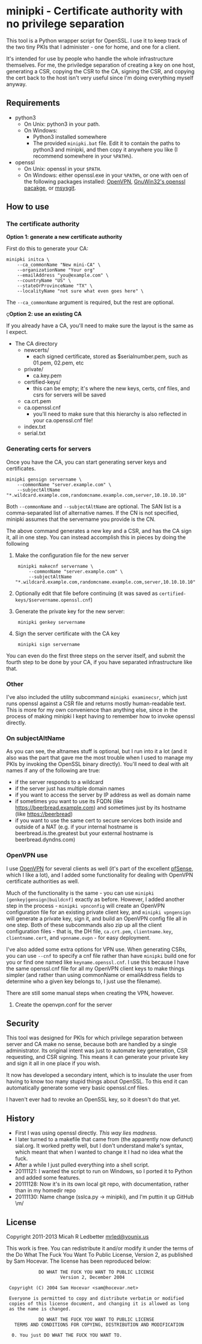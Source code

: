 # minipki - Certificate authority with no privilege separation

This tool is a Python wrapper script for OpenSSL. I use it to keep track of the two tiny PKIs that I administer - one for home, and one for a client. 

It's intended for use by people who handle the whole infrastructure themselves. For me, the priviledge separation of creating a key on one host, generating a CSR, copying the CSR to the CA, signing the CSR, and copying the cert back to the host isn't very useful since I'm doing everything myself anyway.

## Requirements

- python3
    - On Unix: python3 in your path. 
    - On Windows: 
        - Python3 installed somewhere
        - The provided `minipki.bat` file. Edit it to contain the paths to python3 and minipki, and 
          then copy it anywhere you like (I recommend somewhere in your `%PATH%`).
- openssl
  - On Unix: openssl in your `$PATH`.
  - On Windows: either openssl.exe in your `%PATH%`, or one with oen of the following packages installed: [OpenVPN](http://openvpn.net/), [GnuWin32's openssl pacakge](http://gnuwin32.sourceforge.net/packages/openssl.htm), or [msysgit](https://git.wiki.kernel.org/).

## How to use

### The certificate authority

**Option 1: generate a new certificate authority**

First do this to generate your CA: 

    minipki initca \
        --ca_commonName "New mini-CA" \ 
        --organizationName "Your org"
        --emailAddress "you@example.com" \
        --countryName "US" \
        --stateOrProvinceName "TX" \
        --localityName "not sure what even goes here" \

The `--ca_commonName` argument is required, but the rest are optional. 

ç**Option 2: use an existing CA**

If you already have a CA, you'll need to make sure the layout is the same as I expect. 

- The CA directory
    - newcerts/
        - each signed certificate, stored as $serialnumber.pem, such as 01.pem, 02.pem, etc
    - private/
        - ca.key.pem
    - certified-keys/
        - this can be empty; it's where the new keys, certs, cnf files, and csrs for servers will be saved
    - ca.crt.pem
    - ca.openssl.cnf
        - you'll need to make sure that this hierarchy is also reflected in your ca.openssl.cnf file! 
    - index.txt
    - serial.txt

### Generating certs for servers

Once you have the CA, you can start generating server keys and certificates.

    minipki gensign servername \
        --commonName "server.example.com" \
        --subjectAltName "*.wildcard.example.com,randomcname.example.com,server,10.10.10.10"

Both `--commonName` and `--subjectAltName` are optional. The SAN list is a comma-separated list of alternative names. If the CN is not specified, minipki assumes that the servername you provide is the CN. 

The above command generates a new key and a CSR, and has the CA sign it, all in one step. You can instead accomplish this in pieces by doing the following

1. Make the configuration file for the new server

        minipki makecnf servername \
            --commonName "server.example.com" \
            --subjectAltName "*.wildcard.example.com,randomcname.example.com,server,10.10.10.10"

2. Optionally edit that file before continuing (it was saved as `certified-keys/$servername.openssl.cnf`)

3. Generate the private key for the new server:

        minipki genkey servername 

4. Sign the server certificate with the CA key

        minipki sign servername

You can even do the first three steps on the server itself, and submit the fourth step to be done by your CA, if you have separated infrastructure like that. 

### Other

I've also included the utility subcommand `minipki examinecsr`, which just runs openssl against a CSR file and returns mostly human-readable text. This is more for my own convenience than anything else, since in the process of making minipki I kept having to remember how to invoke openssl directly. 

### On subjectAltName

As you can see, the altnames stuff is optional, but I run into it a lot (and it also was the part that gave me the most trouble when I used to manage my PKIs by invoking the OpenSSL binary directly). You'll need to deal with alt names if any of the following are true:

- if the server responds to a wildcard
- if the server just has multiple domain names
- if you want to access the server by IP address as well as domain name
- if sometimes you want to use its FQDN (like <https://beerbread.example.com>) and sometimes just by its hostname (like <https://beerbread>)
- if you want to use the same cert to secure services both inside and outside of a NAT (e.g. if your internal hostname is beerbread.is.the.greatest but your external hostname is beerbread.dyndns.com)

### OpenVPN use

I use [OpenVPN](http://openvpn.net/index.php/open-source/downloads.html) for several clients as well (it's part of the excellent [pfSense](http://www.pfsense.org/), which I like a lot), and I added some functionality for dealing with OpenVPN certificate authorities as well. 

Much of the functionality is the same - you can use `minipki [genkey|gensign|buildcnf]` exactly as before. However, I added another step in the process - `minipki vpnconfig` will create an OpenVPN configuration file for an existing private client key, and `minipki vpngensign` will generate a private key, sign it, and build an OpenVPN config file all in one step. Both of these subcommands also zip up all the client configuration files - that is, the DH file, `ca.crt.pem`, `clientname.key`, `clientname.cert`, and `vpnname.ovpn` - for easy deployment. 

I've also added some extra options for VPN use. When generating CSRs, you can use `--cnf` to specify a cnf file rather than have `minipki` build one for you or find one named like `keyname.openssl.cnf`. I use this because I have the same openssl.cnf file for all my OpenVPN client keys to make things simpler (and rather than using commonName or emailAddress fields to determine who a given key belongs to, I just use the filename). 

There are still some manual steps when creating the VPN, however. 

1.  Create the openvpn.conf for the server

## Security

This tool was designed for PKIs for which privilege separation between server and CA make no sense, because both are handled by a single administrator. Its original intent was just to automate key generation, CSR requesting, and CSR signing. This means it can generate your private key and sign it all in one place if you wish. 

It now has developed a secondary intent, which is to insulate the user from having to know too many stupid things about OpenSSL. To this end it can automatically generate some very basic openssl.cnf files.

I haven't ever had to revoke an OpenSSL key, so it doesn't do that yet. 

## History

- First I was using openssl directly. *This way lies madness.* 
- I later turned to a makefile that came from (the apparently now defunct) sial.org. It worked pretty well, but I don't understand make's syntax, which meant that when I wanted to change it I had no idea what the fuck. 
- After a while I just pulled everything into a shell script. 
- 20111121: I wanted the script to run on Windows, so I ported it to Python and added some features. 
- 20111128: Now it's in its own local git repo, with documentation, rather than in my homedir repo
- 20111130: Name change (sslca.py -> minipki), and I'm puttin it up GitHub \m/


## License

Copyright 2011-2013 Micah R Ledbetter <mrled@younix.us>

This work is free. You can redistribute it and/or modify it under the
terms of the Do What The Fuck You Want To Public License, Version 2,
as published by Sam Hocevar. The license has been reproduced below: 

                DO WHAT THE FUCK YOU WANT TO PUBLIC LICENSE
                        Version 2, December 2004
    
     Copyright (C) 2004 Sam Hocevar <sam@hocevar.net>
    
     Everyone is permitted to copy and distribute verbatim or modified
     copies of this license document, and changing it is allowed as long
     as the name is changed.
    
                DO WHAT THE FUCK YOU WANT TO PUBLIC LICENSE
       TERMS AND CONDITIONS FOR COPYING, DISTRIBUTION AND MODIFICATION
    
      0. You just DO WHAT THE FUCK YOU WANT TO.
